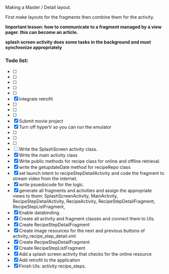 Making a Master / Detail layout. 

First make layouts for the fragments then combine them for the activity. 

__Important lesson: how to communicate to a fragment managed by a view pager. this can become an article.__

__splash screen activity does some tasks in the background and must synchronize appropriately__ 

### Todo list:

- [ ]
- [ ]
- [ ]
- [ ]
- [ ]
- [x] integrate retrofit
- [ ]
- [ ]
- [ ] 
- [x] Submit movie project
- [x] Turn off hyperV so you can run the emulator
- [ ]
- [ ]
- [ ] 
- [ ] Write the SplashScreen activity class. 
- [x] Write the main activity class 
- [x] Write public methods for recipe class for online and offline retrieval. 
- [x] write the getupdateDate method for recipeRepo class
- [x] set launch intent to recipeStepDetailActivity and code the fragment to stream video from the internet. 
- [x] write psuedocode for the logic.
- [x] generate all fragments and activities and assign the appropriate views to them: SplashScreenActivity, MainActivity, RecipeStepDetailActivity, RecipeActivity, RecipeStepDetailFragment, RecipeStepListFragment, 
- [x] Enable databinding.
- [x] Create all activity and fragment classes and connect them to UIs. 
- [x] Create RecipeStepDetailFragment
- [x] Create image resources for the next and previous buttons of activity_recipe_step_detail.xml
- [x] Create RecipeStepDetailFragment
- [x] Create RecipeStepListFragment
- [x] Add a splash screen activity that checks for the online resource
- [x] Add retrofit to the application
- [x] Finish UIs: activity recipe_steps.
